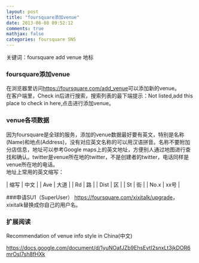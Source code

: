 ```yaml
---
layout: post
title: "foursquare添加venue"
date: 2013-06-08 09:52:12
comments: true
mathjax: false
categories: foursquare SNS
---
```


关键词：foursquare add venue 地标

### foursquare添加venue
在浏览器里访问<https://foursquare.com/add_venue>可以添加新的venue。  
在客户端里，Check in后进行搜索，搜索列表的最下端提示：Not listed,add this place to check in here,点击进行添加venue。  

<!--more-->

### venue各项数据
因为foursquare是全球的服务，添加的venue数据最好要有英文，特别是名称(Name)和地点(Address)，没有对应英文名称的可以用汉语拼音。名称不要附加分店信息，地址可以参考Google maps上的英文地址，方便别人通过地图进行查找和确认。twitter是venue所在地的twitter，不是创建者的twitter，电话同样是venue所在地的电话。  
地址上常用的英文缩写：

| 缩写 | 中文 |
| Ave  | 大道 |
| Rd   | 路   |
| Dist | 区   |
| St   | 街   |
| No.x | xx号 |

###申请SU1（SuperUser）
<https://foursquare.com/xixitalk/upgrade>，xixitalk替换成你自己的用户名。

### 扩展阅读
Recommendation of venue info style in China(中文) 

<https://docs.google.com/document/d/1yuNOafJZb9EhsEvtI2snxLt3jkDOR6mrOsI7sh8fHXk>
